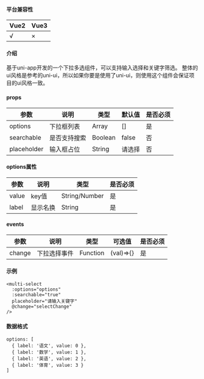 #### 平台兼容性


| Vue2 | Vue3 |
| --- | --- |
| √ | × |

#### 介绍

基于uni-app开发的一个下拉多选组件，可以支持输入选择和关键字筛选。
整体的ui风格是参考的uni-ui，所以如果你要是使用了uni-ui，则使用这个组件会保证项目的ui风格一致。

#### props

| 参数 | 说明 | 类型 | 默认值 | 是否必须 |
| --- | --- | --- | --- | --- |
| options | 下拉框列表 | Array | [] | 是 |
| searchable | 是否支持搜索 | Boolean | false | 否 |
| placeholder | 输入框占位 | String | 请选择 | 否 |

#### options属性
| 参数 | 说明 | 类型 | 是否必须 |
| --- | --- | --- | --- |
| value | key值 | String/Number | 是 |
| label | 显示名换 | String | 是 |

#### events
| 参数 | 说明 | 类型 | 可选值 | 是否必须 |
| --- | --- | --- | --- | --- |
| change | 下拉选择事件 | Function | (val)=>{} | 是 |

#### 示例

```
<multi-select
  :options="options"
  :searchable="true"
  placeholder="请输入关键字"
  @change="selectChange"
/>
```
#### 数据格式

```
options: [
  { label: '语文', value: 0 },
  { label: '数学', value: 1 },
  { label: '英语', value: 2 },
  { label: '体育', value: 3 }
]
```







